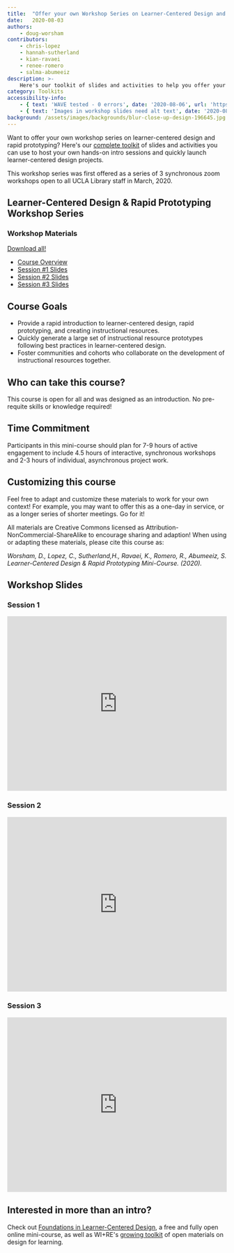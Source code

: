 ```yaml
---
title:  "Offer your own Workshop Series on Learner-Centered Design and Rapid Prototyping"
date:   2020-08-03
authors:
    - doug-worsham
contributors:
    - chris-lopez
    - hannah-sutherland
    - kian-ravaei
    - renee-romero
    - salma-abumeeiz
description: >-
    Here's our toolkit of slides and activities to help you offer your own workshop series on learner-centered design and rapid prototyping.
category: Toolkits
accessibility-info:
    - { text: 'WAVE tested - 0 errors', date: '2020-08-06', url: 'https://wave.webaim.org/' }
    - { text: 'Images in workshop slides need alt text', date: '2020-08-06', link-text: 'Issue reported', url: 'https://github.com/UCLALibrary/research-tips/issues/181' }
background: /assets/images/backgrounds/blur-close-up-design-196645.jpg
---
```

<p>Want to offer your own workshop series on learner-centered design and rapid prototyping? Here's our <a href="https://drive.google.com/drive/folders/1NLr3ASJjK5J2rmf2x56t_In-Uc9ilzvk?usp=sharing" target="_blank">complete toolkit</a> of slides and activities you can use to host your own hands-on intro sessions and quickly launch learner-centered design projects.</p>

<p>This workshop series was first offered as a series of 3 synchronous zoom workshops open to all UCLA Library staff in March, 2020.</p>

<div class="card">
  <h2 class="card-header">Learner-Centered Design &amp; Rapid Prototyping Workshop Series</h2>
  <div class="card-body">
      <div class="container">
          <div class="row">
              <div class="col col-sm-12 col-md-6 col-lg-4">
                <h3 class="card-title">Workshop Materials</h3>
                  <!--<p class="card-text">The <a href="https://drive.google.com/drive/folders/1NLr3ASJjK5J2rmf2x56t_In-Uc9ilzvk?usp=sharing" target="_blank">Google Drive folder</a> contains a workshop overview/syllabus, slides and activities for each session, as well as time estimates and options for independent work between sessions.</p>-->
                    <p><a href="https://drive.google.com/drive/folders/1NLr3ASJjK5J2rmf2x56t_In-Uc9ilzvk?usp=sharing" class="btn btn-primary" target="_blank"><i class="fab fa-google-drive" aria-hidden="true"></i> Download all!</a></p>
              </div>
              <div class="col col-sm-12 col-md-6 col-lg-8">
                    <ul class="list-group list-group-flush">
                        <li class="list-group-item"><a href="https://drive.google.com/file/d/1XQmnP1TUEJRmAqHuwgXWgOzpjhofqf3V/view?usp=sharing" target="_blank"><i class="fas fa-file-word" aria-hidden="true"></i> Course Overview</a></li>
                        <li class="list-group-item"><a href="https://docs.google.com/presentation/d/1Uj8HrCWFB0RxB91AHMPgvkHcVnljXp9a-q803ySfGfs/edit?usp=sharing" target="_blank"><i class="far fa-images" aria-hidden="true"></i> Session #1 Slides</a></li>
                        <li class="list-group-item"><a href="https://docs.google.com/presentation/d/12XhjrKoIGuCfXgSMH3MdLpUlNaKGd9rBeEc5-3LAwLc/edit?usp=sharing" target="_blank"><i class="far fa-images" aria-hidden="true"></i> Session #2 Slides</a></li>
                        <li class="list-group-item"><a href="https://docs.google.com/presentation/d/1fJCk8WQoh6C_jI5rxqVR8AEAeBf3UruI7pbsuiTceFY/edit?usp=sharing" target="_blank"><i class="far fa-images" aria-hidden="true"></i> Session #3 Slides</a></li>
                  </ul>
              </div>
          </div>
      </div>
  </div>
</div>

<h2 class="mt-5"><i class="fas fa-certificate" aria-hidden="true"></i> Course Goals</h2>
<ul>
    <li>Provide a rapid introduction to learner-centered design, rapid prototyping, and creating instructional resources.</li>
    <li>Quickly generate a large set of instructional resource prototypes following best practices in learner-centered design.</li>
    <li>Foster communities and cohorts who collaborate on the development of instructional resources together.</li>
</ul>

<h2><i class="fas fa-comments" aria-hidden="true"></i> Who can take this course?</h2>

<p>This course is open for all and was designed as an introduction. No pre-requite skills or knowledge required!</p>

<h2><i class="fas fa-clock" aria-hidden="true"></i> Time Commitment</h2>
<p>Participants in this mini-course should plan for 7-9 hours of active engagement to include 4.5 hours of interactive, synchronous workshops and 2-3 hours of individual, asynchronous project work.</p>

<h2><i class="fas fa-tools" aria-hidden="true"></i> Customizing this course</h2>

<p>Feel free to adapt and customize these materials to work for your own context! For example, you may want to offer this as a one-day in service, or as a longer series of shorter meetings. Go for it!</p>

<p>All materials are <i class="fab fa-creative-commons" aria-hidden="true"></i> Creative Commons licensed as Attribution-NonCommercial-ShareAlike to encourage sharing and adaption! When using or adapting these materials, please cite this course as:</p>

<cite>Worsham, D., Lopez, C., Sutherland,H., Ravaei, K., Romero, R., Abumeeiz, S. Learner-Centered Design &amp; Rapid Prototyping Mini-Course. (2020).</cite>

<h2>Workshop Slides</h2>

<h3>Session 1</h3>
<iframe src="https://docs.google.com/presentation/d/e/2PACX-1vRVTWGPHp0qGbEIesPAD-Yg7jUbgyhj76dPHg7UgMShoYCXLHD9dfzvsa8ZT4L0FtNujK-XaN1X9jrK/embed?start=false&loop=false&delayms=60000" frameborder="0" width="100%" height="400" allowfullscreen="true" mozallowfullscreen="true" webkitallowfullscreen="true"></iframe>

<h3>Session 2</h3>
<iframe src="https://docs.google.com/presentation/d/e/2PACX-1vR6furrcAc821jcYyUE8tTmhNmHEE3Xv6ACJ_IGY8sH7wd96Luh_luG_LSrpINRXCsuHZe4fKIbzY1w/embed?start=false&loop=false&delayms=60000" frameborder="0" width="100%" height="400" allowfullscreen="true" mozallowfullscreen="true" webkitallowfullscreen="true"></iframe>

<h3>Session 3</h3>
<iframe src="https://docs.google.com/presentation/d/e/2PACX-1vS9w3c3_oF-Gh_XE-qFmkhiGMrZ5t1mduA3BnXqTZD7SPJYSNPizO688QHomxAziNkN7iP3wxvCOg8s/embed?start=false&loop=false&delayms=60000" frameborder="0" width="100%" height="400" allowfullscreen="true" mozallowfullscreen="true" webkitallowfullscreen="true"></iframe>

<h2 class="mt-5">Interested in more than an intro?</h2>

<p>Check out <a href="https://uclalibrary.github.io/foundations/">Foundations in Learner-Centered Design</a>, a free and fully open online mini-course, as well as WI+RE's <a href="https://uclalibrary.github.io/research-tips/about/design-toolkit/">growing toolkit</a> of open materials on design for learning.
